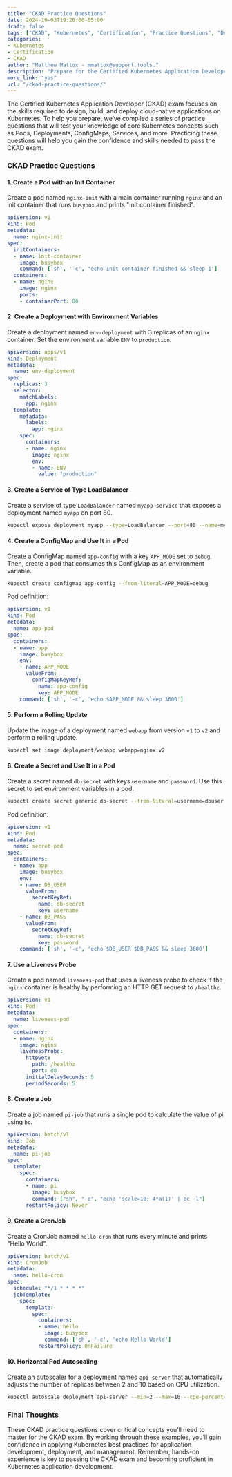 ```yaml
---
title: "CKAD Practice Questions"  
date: 2024-10-03T19:26:00-05:00  
draft: false  
tags: ["CKAD", "Kubernetes", "Certification", "Practice Questions", "DevOps"]  
categories:  
- Kubernetes  
- Certification  
- CKAD  
author: "Matthew Mattox - mmattox@support.tools."  
description: "Prepare for the Certified Kubernetes Application Developer (CKAD) exam with these practice questions covering essential Kubernetes concepts."  
more_link: "yes"  
url: "/ckad-practice-questions/"  
---
```


The Certified Kubernetes Application Developer (CKAD) exam focuses on the skills required to design, build, and deploy cloud-native applications on Kubernetes. To help you prepare, we’ve compiled a series of practice questions that will test your knowledge of core Kubernetes concepts such as Pods, Deployments, ConfigMaps, Services, and more. Practicing these questions will help you gain the confidence and skills needed to pass the CKAD exam.

<!--more-->

### CKAD Practice Questions

#### 1. **Create a Pod with an Init Container**

Create a pod named `nginx-init` with a main container running `nginx` and an init container that runs `busybox` and prints "Init container finished".

```yaml
apiVersion: v1
kind: Pod
metadata:
  name: nginx-init
spec:
  initContainers:
  - name: init-container
    image: busybox
    command: ['sh', '-c', 'echo Init container finished && sleep 1']
  containers:
  - name: nginx
    image: nginx
    ports:
    - containerPort: 80
```

#### 2. **Create a Deployment with Environment Variables**

Create a deployment named `env-deployment` with 3 replicas of an `nginx` container. Set the environment variable `ENV` to `production`.

```yaml
apiVersion: apps/v1
kind: Deployment
metadata:
  name: env-deployment
spec:
  replicas: 3
  selector:
    matchLabels:
      app: nginx
  template:
    metadata:
      labels:
        app: nginx
    spec:
      containers:
      - name: nginx
        image: nginx
        env:
        - name: ENV
          value: "production"
```

#### 3. **Create a Service of Type LoadBalancer**

Create a service of type `LoadBalancer` named `myapp-service` that exposes a deployment named `myapp` on port 80.

```bash
kubectl expose deployment myapp --type=LoadBalancer --port=80 --name=myapp-service
```

#### 4. **Create a ConfigMap and Use It in a Pod**

Create a ConfigMap named `app-config` with a key `APP_MODE` set to `debug`. Then, create a pod that consumes this ConfigMap as an environment variable.

```bash
kubectl create configmap app-config --from-literal=APP_MODE=debug
```

Pod definition:

```yaml
apiVersion: v1
kind: Pod
metadata:
  name: app-pod
spec:
  containers:
  - name: app
    image: busybox
    env:
    - name: APP_MODE
      valueFrom:
        configMapKeyRef:
          name: app-config
          key: APP_MODE
    command: ['sh', '-c', 'echo $APP_MODE && sleep 3600']
```

#### 5. **Perform a Rolling Update**

Update the image of a deployment named `webapp` from version `v1` to `v2` and perform a rolling update.

```bash
kubectl set image deployment/webapp webapp=nginx:v2
```

#### 6. **Create a Secret and Use It in a Pod**

Create a secret named `db-secret` with keys `username` and `password`. Use this secret to set environment variables in a pod.

```bash
kubectl create secret generic db-secret --from-literal=username=dbuser --from-literal=password=secretpass
```

Pod definition:

```yaml
apiVersion: v1
kind: Pod
metadata:
  name: secret-pod
spec:
  containers:
  - name: app
    image: busybox
    env:
    - name: DB_USER
      valueFrom:
        secretKeyRef:
          name: db-secret
          key: username
    - name: DB_PASS
      valueFrom:
        secretKeyRef:
          name: db-secret
          key: password
    command: ['sh', '-c', 'echo $DB_USER $DB_PASS && sleep 3600']
```

#### 7. **Use a Liveness Probe**

Create a pod named `liveness-pod` that uses a liveness probe to check if the `nginx` container is healthy by performing an HTTP GET request to `/healthz`.

```yaml
apiVersion: v1
kind: Pod
metadata:
  name: liveness-pod
spec:
  containers:
  - name: nginx
    image: nginx
    livenessProbe:
      httpGet:
        path: /healthz
        port: 80
      initialDelaySeconds: 5
      periodSeconds: 5
```

#### 8. **Create a Job**

Create a job named `pi-job` that runs a single pod to calculate the value of pi using `bc`.

```yaml
apiVersion: batch/v1
kind: Job
metadata:
  name: pi-job
spec:
  template:
    spec:
      containers:
      - name: pi
        image: busybox
        command: ["sh", "-c", "echo 'scale=10; 4*a(1)' | bc -l"]
      restartPolicy: Never
```

#### 9. **Create a CronJob**

Create a CronJob named `hello-cron` that runs every minute and prints "Hello World".

```yaml
apiVersion: batch/v1
kind: CronJob
metadata:
  name: hello-cron
spec:
  schedule: "*/1 * * * *"
  jobTemplate:
    spec:
      template:
        spec:
          containers:
          - name: hello
            image: busybox
            command: ['sh', '-c', 'echo Hello World']
          restartPolicy: OnFailure
```

#### 10. **Horizontal Pod Autoscaling**

Create an autoscaler for a deployment named `api-server` that automatically adjusts the number of replicas between 2 and 10 based on CPU utilization.

```bash
kubectl autoscale deployment api-server --min=2 --max=10 --cpu-percent=75
```

### Final Thoughts

These CKAD practice questions cover critical concepts you’ll need to master for the CKAD exam. By working through these examples, you’ll gain confidence in applying Kubernetes best practices for application development, deployment, and management. Remember, hands-on experience is key to passing the CKAD exam and becoming proficient in Kubernetes application development.
